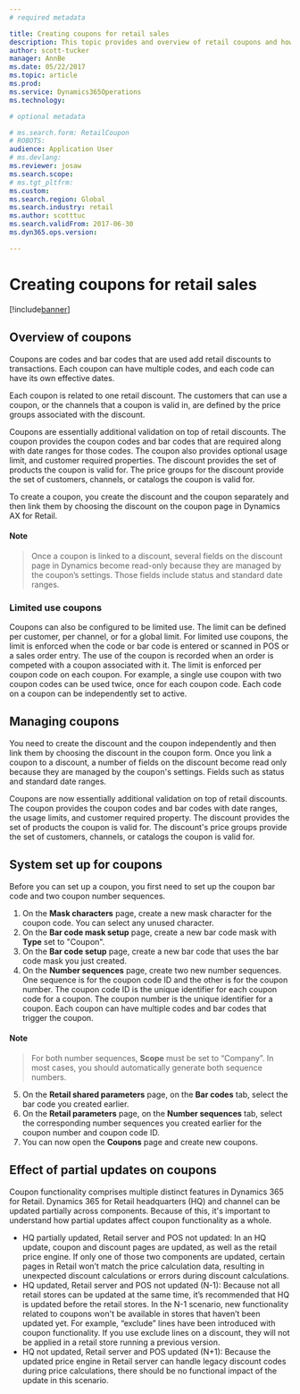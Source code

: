 ```yaml
---
# required metadata

title: Creating coupons for retail sales
description: This topic provides and overview of retail coupons and how to set them up.
author: scott-tucker
manager: AnnBe
ms.date: 05/22/2017
ms.topic: article
ms.prod: 
ms.service: Dynamics365Operations
ms.technology: 

# optional metadata

# ms.search.form: RetailCoupon
# ROBOTS: 
audience: Application User
# ms.devlang: 
ms.reviewer: josaw
ms.search.scope:
# ms.tgt_pltfrm: 
ms.custom: 
ms.search.region: Global
ms.search.industry: retail
ms.author: scotttuc
ms.search.validFrom: 2017-06-30
ms.dyn365.ops.version: 

---
```


# Creating coupons for retail sales

[!include[banner](../includes/banner.md)]

## Overview of coupons

Coupons are codes and bar codes that are used add retail discounts to transactions. Each coupon can have multiple codes, and each code can have its own effective dates. 

Each coupon is related to one retail discount. The customers that can use a coupon, or the channels that a coupon is valid in, are defined by the price groups associated with the discount. 

Coupons are essentially additional validation on top of retail discounts. The coupon provides the coupon codes and bar codes that are required along with date ranges for those codes. The coupon also provides optional usage limit, and customer required properties. The discount provides the set of products the coupon is valid for. The price groups for the discount provide the set of customers, channels, or catalogs the coupon is valid for.

To create a coupon, you create the discount and the coupon separately and then link them by choosing the discount on the coupon page in Dynamics AX for Retail. 

#### Note
> Once a coupon is linked to a discount, several fields on the discount page in Dynamics become read-only because they are managed by the coupon’s settings. Those fields include status and standard date ranges.

### Limited use coupons

Coupons can also be configured to be limited use. The limit can be defined per customer, per channel, or for a global limit. For limited use coupons, the limit is enforced when the code or bar code is entered or scanned in POS or a sales order entry. The use of the coupon is recorded when an order is competed with a coupon associated with it. The limit is enforced per coupon code on each coupon. For example, a single use coupon with two coupon codes can be used twice, once for each coupon code. Each code on a coupon can be independently set to active.

## Managing coupons

You need to create the discount and the coupon independently and then link them by choosing the discount in the coupon form. Once you link a coupon to a discount, a number of fields on the discount become read only because they are managed by the coupon's settings. Fields such as status and standard date ranges.  

Coupons are now essentially additional validation on top of retail discounts. The coupon provides the coupon codes and bar codes with date ranges, the usage limits, and customer required property. The discount provides the set of products the coupon is valid for. The discount's price groups provide the set of customers, channels, or catalogs the coupon is valid for.


## System set up for coupons 

Before you can set up a coupon, you first need to set up the coupon bar code and two coupon number sequences. 

1.  On the **Mask characters** page, create a new mask character for the coupon code. You can select any unused character.
2.	On the **Bar code mask setup** page, create a new bar code mask with **Type** set to "Coupon".
3.	On the **Bar code setup** page, create a new bar code that uses the bar code mask you just created.
4.	On the **Number sequences** page, create two new number sequences. One sequence is for the coupon code ID and the other is for the coupon number. The coupon code ID is the unique identifier for each coupon code for a coupon. The coupon number is the unique identifier for a coupon. Each coupon can have multiple codes and bar codes that trigger the coupon.
#### Note
> For both number sequences, **Scope** must be set to “Company”. In most cases, you should automatically generate both sequence numbers.
5.	On the **Retail shared parameters** page, on the **Bar codes** tab, select the bar code you created earlier.
6.	On the **Retail parameters** page, on the **Number sequences** tab, select the corresponding number sequences you created earlier for the coupon number and coupon code ID.
7.	You can now open the **Coupons** page and create new coupons.

 
## Effect of partial updates on coupons

Coupon functionality comprises multiple distinct features in Dynamics 365 for Retail. Dynamics 365 for Retail headquarters (HQ) and channel can be updated partially across components. Because of this, it's important to understand how partial updates affect coupon functionality as a whole.

- HQ partially updated, Retail server and POS not updated: In an HQ update, coupon and discount pages are updated, as well as the retail price engine. If only one of those two components are updated, certain pages in Retail won’t match the price calculation data, resulting in unexpected discount calculations or errors during discount calculations.
- HQ updated, Retail server and POS not updated (N-1): Because not all retail stores can be updated at the same time, it’s recommended that HQ is updated before the retail stores. In the N-1 scenario, new functionality related to coupons won't be available in stores that haven’t been updated yet. For example, “exclude” lines have been introduced with coupon functionality. If you use exclude lines on a discount, they will not be applied in a retail store running a previous version.
- HQ not updated, Retail server and POS updated (N+1): Because the updated price engine in Retail server can handle legacy discount codes during price calculations, there should be no functional impact of the update in this scenario.
